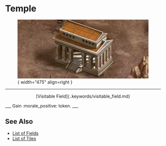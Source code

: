 # Temple

<figure markdown="span">

![Temple Map Location](../assets/locations-temple.webp){ width="475" align=right }

</figure>

___
<p style="text-align: center;" markdown>[Visitable Field](..keywords/visitable_field.md)</p>
___
Gain :morale_positive: token.
___


## See Also

- [List of Fields](index.md)
- [List of Tiles](../tiles/index.md)
